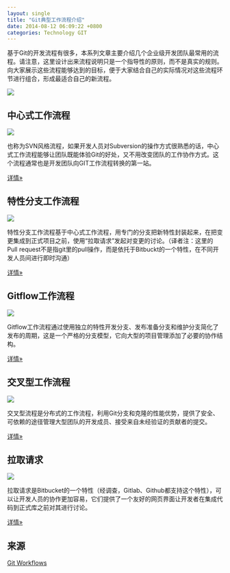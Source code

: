 ```yaml
---
layout: single
title: "Git典型工作流程介绍"
date: 2014-08-12 06:09:22 +0800
categories: Technology GIT
---
```


基于Git的开发流程有很多，本系列文章主要介绍几个企业级开发团队最常用的流程。请注意，这里设计出来流程说明只是一个指导性的原则，而不是真实的规则。向大家展示这些流程能够达到的目标，便于大家结合自己的实际情况对这些流程环节进行组合，形成最适合自己的新流程。

![](http://i.imgur.com/JSQSiVz.png)

<!--more-->

## 中心式工作流程 ##

![](http://i.imgur.com/4dKRz7H.png)

也称为SVN风格流程，如果开发人员对Subversion的操作方式很熟悉的话，中心式工作流程能够让团队既能体验Git的好处，又不用改变团队的工作协作方式。这个流程通常也是开发团队向GIT工作流程转换的第一站。

[详情»][1]

## 特性分支工作流程 ##

![](http://i.imgur.com/oXIMTmB.png)

特性分支工作流程基于中心式工作流程，用专门的分支把新特性封装起来，在把变更集成到正式项目之前，使用“拉取请求”发起对变更的讨论。（译者注：这里的Pull request不是指git里的pull操作，而是依托于Bitbuckt的一个特性，在不同开发人员间进行即时沟通）

[详情»][2]

## Gitflow工作流程 ##

![](http://i.imgur.com/hpYK26b.png)

Gitflow工作流程通过使用独立的特性开发分支、发布准备分支和维护分支简化了发布的周期，这是一个严格的分支模型，它向大型的项目管理添加了必要的协作结构。

[详情»][3]

## 交叉型工作流程 ##

![](http://i.imgur.com/JjgMoVy.png)

交叉型流程是分布式的工作流程，利用Git分支和克隆的性能优势，提供了安全、可依赖的途径管理大型团队的开发成员、接受来自未经验证的贡献者的提交。

[详情»][4]

## 拉取请求 ##

![](http://i.imgur.com/LfjOZxq.png)

拉取请求是Bitbucket的一个特性（经调查，Gitlab、Github都支持这个特性），可以让开发人员的协作更加容易，它们提供了一个友好的网页界面让开发者在集成代码到正式库之前对其进行讨论。

[详情»][5]

## 来源 ##

[Git Workflows][0]

[0]: https://www.atlassian.com/git/workflows
[1]: /git/git-workflows-centralized/
[2]: /git/git-workflows-feature-branch/
[3]: /git/git-workflow-gitflow/
[4]: /git/git-workflow-forking/
[5]: /git/git-workflow-pull-requests/
